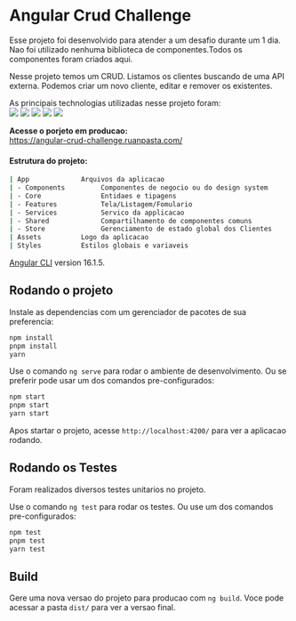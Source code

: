 # Angular Crud Challenge

Esse projeto foi desenvolvido para atender a um desafio durante um 1 dia.\
Nao foi utilizado nenhuma biblioteca de componentes.Todos os componentes foram criados aqui.

Nesse projeto temos um CRUD. Listamos os clientes buscando de uma API externa. Podemos criar um novo cliente, editar e remover os existentes.

As principais technologias utilizadas nesse projeto foram:\
<img src="https://img.shields.io/badge/Angular-%23cf173f?logo=Angular"/>
<img src="https://img.shields.io/badge/NgRx-%23d36be8?logo=ngrx"/>
<img src="https://img.shields.io/badge/Jasmine-%23801296?logo=jasmine"/>
<img src="https://img.shields.io/badge/Karma-%23199612"/>
<img src="https://img.shields.io/badge/Sass-edc5e1?logo=sass&logoColor=b04d91"/>

**Acesse o porjeto em producao:**\
https://angular-crud-challenge.ruanpasta.com/

#### Estrutura do projeto:
```bash
| App             Arquivos da aplicacao
| - Components         Componentes de negocio ou do design system
| - Core               Entidaes e tipagens
| - Features           Tela/Listagem/Fomulario
| - Services           Servico da applicacao
| - Shared             Compartilhamento de componentes comuns
| - Store              Gerenciamento de estado global dos Clientes
| Assets          Logo da aplicacao
| Styles          Estilos globais e variaveis
```

[Angular CLI](https://github.com/angular/angular-cli) version 16.1.5.

## Rodando o projeto

Instale as dependencias com um gerenciador de pacotes de sua preferencia:
```bash
npm install
pnpm install
yarn
```

Use o comando `ng serve` para rodar o ambiente de desenvolvimento.
Ou se preferir pode usar um dos comandos pre-configurados:
```bash
npm start
pnpm start
yarn start
```

Apos startar o projeto, acesse `http://localhost:4200/` para ver a aplicacao rodando.

## Rodando os Testes

Foram realizados diversos testes unitarios no projeto.

Use o comando `ng test` para rodar os testes.
Ou use um dos comandos pre-configurados:
```bash
npm test
pnpm test
yarn test
```

## Build

Gere uma nova versao do projeto para producao com `ng build`. Voce pode acessar a pasta `dist/` para ver a versao final.
